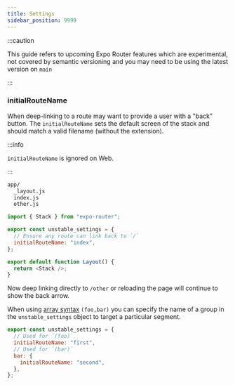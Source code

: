 ```yaml
---
title: Settings
sidebar_position: 9999
---
```


:::caution

This guide refers to upcoming Expo Router features which are experimental, not covered by semantic versioning and you may need to be using the latest version on `main`

:::

### initialRouteName

When deep-linking to a route may want to provide a user with a "back" button. The `initialRouteName` sets the default screen of the stack and should match a valid filename (without the extension).

:::info

`initialRouteName` is ignored on Web.

:::

```bash title="File System"
app/
  _layout.js
  index.js
  other.js
```

```js title=app/_layout.tsx
import { Stack } from "expo-router";

export const unstable_settings = {
  // Ensure any route can link back to `/`
  initialRouteName: "index",
};

export default function Layout() {
  return <Stack />;
}
```

Now deep linking directly to `/other` or reloading the page will continue to show the back arrow.

When using [array syntax](#arrays) `(foo,bar)` you can specify the name of a group in the `unstable_settings` object to target a particular segment.

```js
export const unstable_settings = {
  // Used for `(foo)`
  initialRouteName: "first",
  // Used for `(bar)`
  bar: {
    initialRouteName: "second",
  },
};
```
